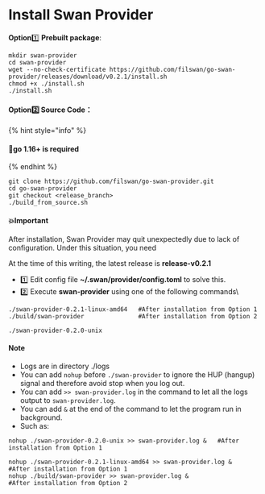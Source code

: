 # Install Swan Provider

**Option**1️⃣ **Prebuilt package**:

```
mkdir swan-provider
cd swan-provider
wget --no-check-certificate https://github.com/filswan/go-swan-provider/releases/download/v0.2.1/install.sh
chmod +x ./install.sh
./install.sh
```

#### Option2️⃣ Source Code：&#x20;

{% hint style="info" %}
#### 🔔**go 1.16+** is required
{% endhint %}

```
git clone https://github.com/filswan/go-swan-provider.git
cd go-swan-provider
git checkout <release_branch>
./build_from_source.sh
```

#### 💥Important

After installation, Swan Provider may quit unexpectedly due to lack of configuration. Under this situation, you need

At the time of this writing, the latest release is **release-v0.2.1**

* 1️⃣ Edit config file **\~/.swan/provider/config.toml** to solve this.
* 2️⃣ Execute **swan-provider** using one of the following commands\


```
./swan-provider-0.2.1-linux-amd64   #After installation from Option 1
./build/swan-provider               #After installation from Option 2
```

```
./swan-provider-0.2.0-unix 
```

#### Note

* Logs are in directory ./logs
* You can add `nohup` before `./swan-provider` to ignore the HUP (hangup) signal and therefore avoid stop when you log out.
* You can add `>> swan-provider.log` in the command to let all the logs output to `swan-provider.log`.
* You can add `&` at the end of the command to let the program run in background.
* Such as:

```
nohup ./swan-provider-0.2.0-unix >> swan-provider.log &   #After installation from Option 1
```

```
nohup ./swan-provider-0.2.1-linux-amd64 >> swan-provider.log &   #After installation from Option 1
nohup ./build/swan-provider >> swan-provider.log &               #After installation from Option 2
```
